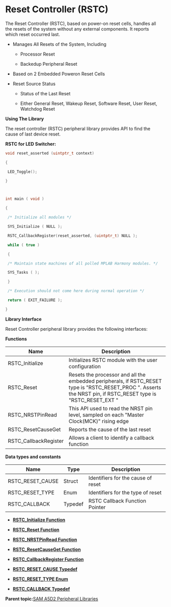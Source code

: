 # Reset Controller \(RSTC\)

The Reset Controller \(RSTC\), based on power-on reset cells, handles all<br />the resets of the system without any external components. It reports<br />which reset occurred last.

-   Manages All Resets of the System, Including

    -   Processor Reset

    -   Backedup Peripheral Reset

-   Based on 2 Embedded Poweron Reset Cells

-   Reset Source Status

    -   Status of the Last Reset

    -   Either General Reset, Wakeup Reset, Software Reset, User Reset,<br />Watchdog Reset


**Using The Library**

The reset controller \(RSTC\) peripheral library provides API to find the<br />cause of last device reset.

**RSTC for LED Switcher:**

```c
void reset_asserted (uintptr_t context)

{

 LED_Toggle();

}



int main ( void )

{

 /* Initialize all modules */

 SYS_Initialize ( NULL );

 RSTC_CallbackRegister(reset_asserted, (uintptr_t) NULL );

 while ( true )

 {

 /* Maintain state machines of all polled MPLAB Harmony modules. */

 SYS_Tasks ( );

 }

 /* Execution should not come here during normal operation */

 return ( EXIT_FAILURE );

}
```

**Library Interface**

Reset Controller peripheral library provides the following interfaces:

**Functions**

|Name|Description|
|----|-----------|
|RSTC\_Initialize|Initializes RSTC module with the user configuration|
|RSTC\_Reset|Resets the processor and all the embedded peripherals, if RSTC\_RESET type is "RSTC\_RESET\_PROC ". Asserts the NRST pin, if RSTC\_RESET type is "RSTC\_RESET\_EXT "|
|RSTC\_NRSTPinRead|This API used to read the NRST pin level, sampled on each "Master Clock\(MCK\)" rising edge|
|RSTC\_ResetCauseGet|Reports the cause of the last reset|
|RSTC\_CallbackRegister|Allows a client to identify a callback function|

**Data types and constants**

|Name|Type|Description|
|----|----|-----------|
|RSTC\_RESET\_CAUSE|Struct|Identifiers for the cause of reset|
|RSTC\_RESET\_TYPE|Enum|Identifiers for the type of reset|
|RSTC\_CALLBACK|Typedef|RSTC Callback Function Pointer|

-   **[RSTC\_Initialize Function](GUID-9F9C37D1-8DF7-4E31-935E-C9A1DC991900.md)**  

-   **[RSTC\_Reset Function](GUID-9BEACE0E-9460-4576-8C3B-4640EDAF4DBC.md)**  

-   **[RSTC\_NRSTPinRead Function](GUID-0B5C7B32-504C-433A-8C33-A4976BEEF7F7.md)**  

-   **[RSTC\_ResetCauseGet Function](GUID-F9114EE2-02F3-4B3A-9AB7-567D398A3B22.md)**  

-   **[RSTC\_CallbackRegister Function](GUID-EBD5763B-8540-49A2-B995-CCADB3D402A9.md)**  

-   **[RSTC\_RESET\_CAUSE Typedef](GUID-ACBA10AD-C6BE-417C-A742-1D64D99C9F37.md)**  

-   **[RSTC\_RESET\_TYPE Enum](GUID-A2274586-57AF-4B9D-BC8F-6D9203492AAA.md)**  

-   **[RSTC\_CALLBACK Typedef](GUID-3AFE0DAE-A3B9-489C-BB13-E217E6874368.md)**  


**Parent topic:**[SAM A5D2 Peripheral Libraries](GUID-F6605EDC-FC71-4081-8560-0C1681C1FA8D.md)

